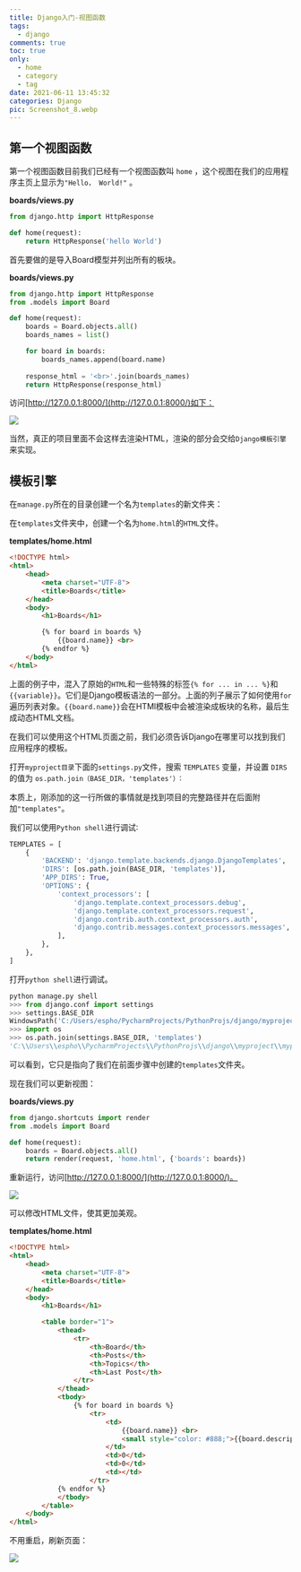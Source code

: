 ```yaml
---
title: Django入门-视图函数
tags:
  - django
comments: true
toc: true
only: 
  - home
  - category
  - tag
date: 2021-06-11 13:45:32
categories: Django
pic: Screenshot_8.webp
---
```


## 第一个视图函数

第一个视图函数目前我们已经有一个视图函数叫 `home` ，这个视图在我们的应用程序主页上显示为`"Hello， World!"` 。

**boards/views.py**
```python
from django.http import HttpResponse

def home(request):
    return HttpResponse('hello World')
```

首先要做的是导入Board模型并列出所有的板块。

**boards/views.py**
```python
from django.http import HttpResponse
from .models import Board

def home(request):
    boards = Board.objects.all()
    boards_names = list()

    for board in boards:
        boards_names.append(board.name)
    
    response_html = '<br>'.join(boards_names)
    return HttpResponse(response_html)
```

访问[http://127.0.0.1:8000/](http://127.0.0.1:8000/)如下：

![](Screenshot_1.webp)

当然，真正的项目里面不会这样去渲染HTML，渲染的部分会交给`Django模板引擎`来实现。

## 模板引擎

在`manage.py`所在的目录创建一个名为`templates`的新文件夹：

在`templates`文件夹中，创建一个名为`home.html`的`HTML`文件。

**templates/home.html**
```html
<!DOCTYPE html>
<html>
    <head>
        <meta charset="UTF-8">
        <title>Boards</title>
    </head>
    <body>
        <h1>Boards</h1>

        {% for board in boards %}
            {{board.name}} <br>
        {% endfor %}
    </body>
</html>
```

上面的例子中，混入了原始的`HTML`和一些特殊的标签`{% for ... in ... %}`和`{{variable}}`。它们是Django模板语法的一部分。上面的列子展示了如何使用`for`遍历列表对象。`{{board.name}}`会在HTMl模板中会被渲染成板块的名称，最后生成动态HTML文档。

在我们可以使用这个HTML页面之前，我们必须告诉Django在哪里可以找到我们应用程序的模板。

打开`myproject目录`下面的`settings.py`文件，搜索 `TEMPLATES` 变量，并设置 `DIRS` 的值为 `os.path.join（BASE_DIR，'templates'）`∶

本质上，刚添加的这一行所做的事情就是找到项目的完整路径并在后面附加`"templates"`。

我们可以使用`Python shell`进行调试∶

```python
TEMPLATES = [
    {
        'BACKEND': 'django.template.backends.django.DjangoTemplates',
        'DIRS': [os.path.join(BASE_DIR, 'templates')],
        'APP_DIRS': True,
        'OPTIONS': {
            'context_processors': [
                'django.template.context_processors.debug',
                'django.template.context_processors.request',
                'django.contrib.auth.context_processors.auth',
                'django.contrib.messages.context_processors.messages',
            ],
        },
    },
]
```

打开`python shell`进行调试。

```python
python manage.py shell
>>> from django.conf import settings
>>> settings.BASE_DIR 
WindowsPath('C:/Users/espho/PycharmProjects/PythonProjs/django/myproject/myproject')
>>> import os
>>> os.path.join(settings.BASE_DIR, 'templates') 
'C:\\Users\\espho\\PycharmProjects\\PythonProjs\\django\\myproject\\myproject\\templates'
```

可以看到，它只是指向了我们在前面步骤中创建的`templates`文件夹。

现在我们可以更新视图：

**boards/views.py**
```python
from django.shortcuts import render
from .models import Board

def home(request):
    boards = Board.objects.all()
    return render(request, 'home.html', {'boards': boards})
```

重新运行，访问[http://127.0.0.1:8000/](http://127.0.0.1:8000/)。

![](Screenshot_2.webp)


可以修改HTML文件，使其更加美观。

**templates/home.html**
```html
<!DOCTYPE html>
<html>
    <head>
        <meta charset="UTF-8">
        <title>Boards</title>
    </head>
    <body>
        <h1>Boards</h1>

        <table border="1">
            <thead>
                <tr>
                    <th>Board</th>
                    <th>Posts</th>
                    <th>Topics</th>
                    <th>Last Post</th>
                </tr>
            </thead>
            <tbody>
                {% for board in boards %}
                    <tr>
                        <td>
                            {{board.name}} <br>
                            <small style="color: #888;">{{board.description}}</small>
                        </td>
                        <td>0</td>
                        <td>0</td>
                        <td></td>
                    </tr>
            {% endfor %}
            </tbody>
        </table>
    </body>
</html>
```

不用重启，刷新页面：

![](Screenshot_3.webp)










[//]:#(设置表格整体居中显示)
<style>
    table
    {
        margin: auto;
        font-size: 80%;
    }
</style>


